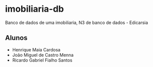 # imobiliaria-db
Banco de dados de uma imobiliaria, N3 de banco de dados - Edicarsia

## Alunos

- Henrique Maia Cardosa
- João Miguel de Castro Menna
- Ricardo Gabriel Fialho Santos
